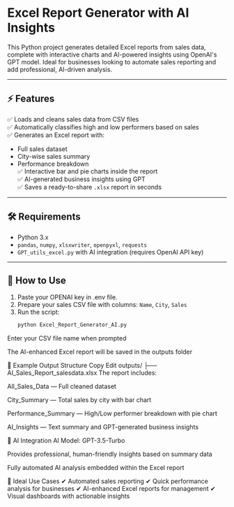 # Excel Report Generator with AI Insights

This Python project generates detailed Excel reports from sales data, complete with interactive charts and AI-powered insights using OpenAI's GPT model. Ideal for businesses looking to automate sales reporting and add professional, AI-driven analysis.

---

## ⚡ Features
✅ Loads and cleans sales data from CSV files  
✅ Automatically classifies high and low performers based on sales  
✅ Generates an Excel report with:  
- Full sales dataset  
- City-wise sales summary  
- Performance breakdown  
✅ Interactive bar and pie charts inside the report  
✅ AI-generated business insights using GPT  
✅ Saves a ready-to-share `.xlsx` report in seconds  

---

## 🛠️ Requirements
- Python 3.x  
- `pandas`, `numpy`, `xlsxwriter`, `openpyxl`, `requests`  
- `GPT_utils_excel.py` with AI integration (requires OpenAI API key)  

---

## 🚀 How to Use
1. Paste your OPENAI key in .env file.  
2. Prepare your sales CSV file with columns: `Name`, `City`, `Sales`  
3. Run the script:  
   ```bash
   python Excel_Report_Generator_AI.py
Enter your CSV file name when prompted

The AI-enhanced Excel report will be saved in the outputs folder

📁 Example Output Structure
Copy
Edit
outputs/
├── AI_Sales_Report_salesdata.xlsx
The report includes:

All_Sales_Data — Full cleaned dataset

City_Summary — Total sales by city with bar chart

Performance_Summary — High/Low performer breakdown with pie chart

AI_Insights — Text summary and GPT-generated business insights

🤖 AI Integration
AI Model: GPT-3.5-Turbo

Provides professional, human-friendly insights based on summary data

Fully automated AI analysis embedded within the Excel report

💼 Ideal Use Cases
✔ Automated sales reporting
✔ Quick performance analysis for businesses
✔ AI-enhanced Excel reports for management
✔ Visual dashboards with actionable insights
